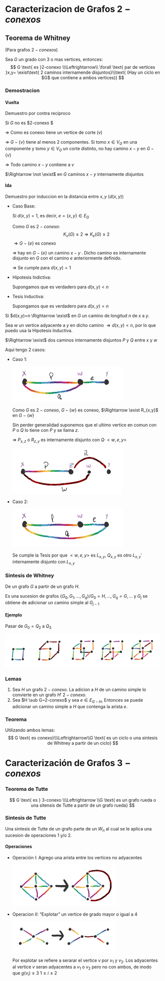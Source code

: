 # Caracterizacion de Grafos $2-conexos$ 

## Teorema de Whitney

(Para grafos $2-conexos$)

Sea $G$ un grado con 3 o mas vertices, entonces:
$$
G \text{ es }2-conexo \\\Leftrightarrow\\ \forall \text{ par de vertices }x,y~ \exist\text{ 2 caminos internamende disjuntos}\\\text{ (Hay un ciclo en $G$ que contiene a ambos vertices)}
$$

### Demostracion

#### Vuelta 

Demuestro por contra reciproco

Si $G$ no es $2-conexo $

$\Rightarrow$ Como es conexo tiene un vertice de corte ($v$)

$\Rightarrow$ $G-\{v\}$ tiene al menos 2 componentes. Si tomo $x \in V_G$ en una componente y tomo $y \in V_G$ un corte distinto, no hay camino $x-y$ en $G-\{v\}$ 

$\Rightarrow$ Todo camino $x-y$ contiene a $v$

$\Rightarrow \not \exist$ en $G$ caminos $x-y$ internamente disjuntos

#### Ida

Demuestro por induccion en la distancia entre $x,y$ ($d(x,y)$)

- Caso Base:

  Si $d(x,y)=1$, es decir, $e=\{x,y\} \in E_G$

  Como $G$ es $2-conexo$:
  $$
  K_v(G)\ge 2 \Rightarrow K_e(G)\ge2
  $$
  $\Rightarrow G-\{e\}$ es conexo

  $\Rightarrow$ hay en $G-\{e\}$ un camino $x-y$ . Dicho camino es internamente disjunto en $G$ con el camino $e$ anteriormente definido.

  $\Rightarrow$ Se cumple para $d(x,y)=1$ 

- Hipotesis Indictiva:

  Supongamos que es verdadero para $d(x,y)<n$

- Tesis Inductiva:

  Supongamos que es verdadero para $d(x,y) = n$



Si $d(x,y)=n \Rightarrow \exist$ en $G$ un camino de longitud $n$ de $x$ a $y$.

Sea $w$ un vertice adyacente a $y$ en dicho camino $\Rightarrow d(x,y)< n$, por lo que puedo usa la Hipotesis Inductiva.

$\Rightarrow \exist$ dos caminos internamente disjuntos $P$ y $Q$ entre $x$ y $w$   

Aqui tengo 2 casos:

- Caso 1:

  <img src="Resources/clip_image001.png" alt="img" style="zoom:35%;" />

  Como $G$ es $2-conexo$, $G-\{w\}$ es conexo, $\Rightarrow \exist R_{x,y}$ en $G-\{w\}$

  Sin perder generalidad suponemos que el ultimo vertice en comun con $P$ o $Q$ lo tiene con $P$ y se llama $z$.

  $\Rightarrow$ $P_{x,z}$ o $R_{z,y}$ es internamente disjunto con $Q \cdot <w,e,y>$

  <img src="Resources/clip_image001-1568029971000.png" alt="img" style="zoom:35%;" />

- Caso 2: 

  <img src="Resources/clip_image001-1568029301624.png" alt="img" style="zoom:35%;" />

  Se cumple la Tesis por que $<w,e,y>$ es $L_{x,y}$, $Q_{x,y}$ es otro $L_{x,y}'$ internamente disjunto con $L_{x,y}$

### Sintesis de Whitney

De un grafo $G$ a partir de un grafo $H$.

Es una sucesion de grafos $\{G_0,G_1,\dots,G_q\}/ G_0=H,\dots,G_q=G,\dots$ y $G_j$ se obtiene de adicionar un camino simple al $G_{j-1}$

#### Ejemplo

Pasar de $G_0=Q_2$ a $Q_3$

![img](Resources/clip_image001-1568030680676.png)

### Lemas

1. Sea $H$ un grafo $2-conexo$. La adicion a $H$ de un camino simple lo convierte en un grafo $H'$ $2-conexo$.
2. Sea $H \sub G~2-conexo$ y sea $e \in E_{G-H}$, Entonces se puede adicionar un camino simple a $H$ que contenga la arista $e$.

### Teorema

Utilizando ambos lemas:
$$
G \text{ es conexo}\\\Leftrightarrow\\G \text{ es un ciclo o una sintesis de Whitney a partir de un ciclo}
$$

# Caracterización de Grafos $3-conexos$ 

### Teorema de Tutte

$$
G \text{ es } 3-conexo \\\Leftrightarrow \\G \text{ es un grafo rueda o una sitensis de Tutte a partir de un grafo rueda}
$$



### Sintesis de Tutte

Una sintesis de Tutte de un grafo parte de un $W_n$ al cual se le aplica una sucesion de operaciones 1 y/o 2.

#### Operaciones

- Operación $I$: Agrego una arista entre los vertices no adyacentes

  <img src="Resources/clip_image001-1568031327173.png" alt="img" style="zoom:33%;" />

- Operacion $II$: “Explotar” un vertice de grado mayor o igual a 4

  <img src="Resources/clip_image001-1568031440157.png" alt="img" style="zoom:33%;" />

  Por explotar se refiere a serarar el vertice $v$ por $v_1$ y $v_2$. Los adyacentes al vertice $v$ seran adyacentes a $v_1$ o $v_2$ pero no con ambos, de modo que $g(v_i) \ge 3$  $1\le i \le2$  





















